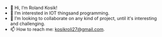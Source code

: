 - 👋 Hi, I’m Roland Kosik!
- 👀 I’m interested in IOT thingsand programming.
- 💞️ I’m looking to collaborate on any kind of project, until it's interesting and challenging.
- 📫 How to reach me: kosikroli27@gmail.com.

<!---
Meliodas270/Meliodas270 is a ✨ special ✨ repository because its `README.md` (this file) appears on your GitHub profile.
You can click the Preview link to take a look at your changes.
--->
